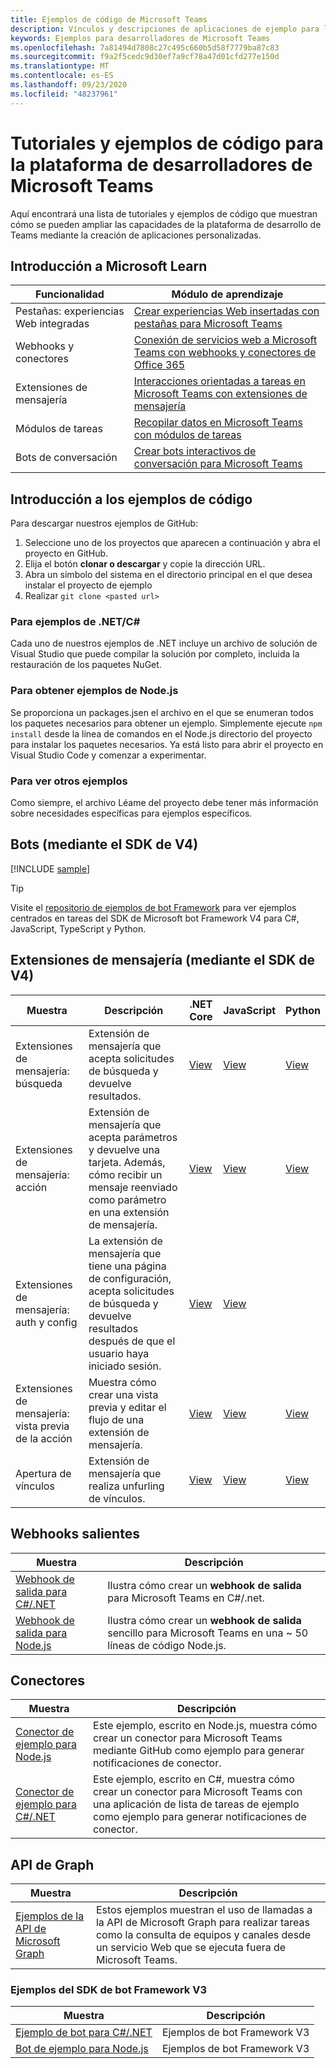 ```yaml
---
title: Ejemplos de código de Microsoft Teams
description: Vínculos y descripciones de aplicaciones de ejemplo para la plataforma de desarrolladores de Microsoft Teams
keywords: Ejemplos para desarrolladores de Microsoft Teams
ms.openlocfilehash: 7a81494d7808c27c495c660b5d58f7779ba87c83
ms.sourcegitcommit: f9a2f5cedc9d30ef7a9cf78a47d01cfd277e150d
ms.translationtype: MT
ms.contentlocale: es-ES
ms.lasthandoff: 09/23/2020
ms.locfileid: "48237961"
---
```

# <a name="tutorials-and-code-samples-for-the-microsoft-teams-developer-platform"></a>Tutoriales y ejemplos de código para la plataforma de desarrolladores de Microsoft Teams

Aquí encontrará una lista de tutoriales y ejemplos de código que muestran cómo se pueden ampliar las capacidades de la plataforma de desarrollo de Teams mediante la creación de aplicaciones personalizadas.

## <a name="getting-started-with-microsoft-learn"></a>Introducción a Microsoft Learn

| Funcionalidad| Módulo de aprendizaje|
|--------|-------------|
| Pestañas: experiencias Web integradas  |  [Crear experiencias Web insertadas con pestañas para Microsoft Teams](https://docs.microsoft.com/learn/modules/embedded-web-experiences/) |
| Webhooks y conectores  |  [Conexión de servicios web a Microsoft Teams con webhooks y conectores de Office 365](https://docs.microsoft.com/learn/modules/msteams-webhooks-connectors/) |
|Extensiones de mensajería  | [Interacciones orientadas a tareas en Microsoft Teams con extensiones de mensajería](https://docs.microsoft.com/learn/modules/msteams-messaging-extensions/)  |
| Módulos de tareas |  [Recopilar datos en Microsoft Teams con módulos de tareas](https://docs.microsoft.com/learn/modules/msteams-task-modules/) |
| Bots de conversación  | [Crear bots interactivos de conversación para Microsoft Teams](https://docs.microsoft.com/learn/modules/msteams-conversation-bots/)  |

## <a name="getting-started-with-code-samples"></a>Introducción a los ejemplos de código

Para descargar nuestros ejemplos de GitHub:

1. Seleccione uno de los proyectos que aparecen a continuación y abra el proyecto en GitHub.
2. Elija el botón **clonar o descargar** y copie la dirección URL.
3. Abra un símbolo del sistema en el directorio principal en el que desea instalar el proyecto de ejemplo
4. Realizar `git clone <pasted url>`

### <a name="for-netc-samples"></a>Para ejemplos de .NET/C#

Cada uno de nuestros ejemplos de .NET incluye un archivo de solución de Visual Studio que puede compilar la solución por completo, incluida la restauración de los paquetes NuGet.

### <a name="for-nodejs-samples"></a>Para obtener ejemplos de Node.js

Se proporciona un packages.jsen el archivo en el que se enumeran todos los paquetes necesarios para obtener un ejemplo. Simplemente ejecute `npm install` desde la línea de comandos en el Node.js directorio del proyecto para instalar los paquetes necesarios. Ya está listo para abrir el proyecto en Visual Studio Code y comenzar a experimentar.

### <a name="for-other-samples"></a>Para ver otros ejemplos

Como siempre, el archivo Léame del proyecto debe tener más información sobre necesidades específicas para ejemplos específicos.

## <a name="bots-using-the-v4-sdk"></a>Bots (mediante el SDK de V4)

[!INCLUDE [sample](~/includes/bots/teams-bot-samples.md)]

>[!TIP]
>Visite el [repositorio de ejemplos de bot Framework](https://github.com/Microsoft/BotBuilder-Samples) para ver ejemplos centrados en tareas del SDK de Microsoft bot Framework V4 para C#, JavaScript, TypeScript y Python.

## <a name="messaging-extensions-using-the-v4-sdk"></a>Extensiones de mensajería (mediante el SDK de V4)

| Muestra | Descripción | .NET Core | JavaScript | Python|
|--------|------------- |---|---|----|
| Extensiones de mensajería: búsqueda | Extensión de mensajería que acepta solicitudes de búsqueda y devuelve resultados. | [View](https://github.com/microsoft/BotBuilder-Samples/tree/main/samples/csharp_dotnetcore/50.teams-messaging-extensions-search) | [View](https://github.com/microsoft/BotBuilder-Samples/tree/main/samples/javascript_nodejs/50.teams-messaging-extensions-search) | [View](https://github.com/microsoft/BotBuilder-Samples/tree/main/samples/python/50.teams-messaging-extension-search) |
| Extensiones de mensajería: acción | Extensión de mensajería que acepta parámetros y devuelve una tarjeta. Además, cómo recibir un mensaje reenviado como parámetro en una extensión de mensajería. | [View](https://github.com/microsoft/BotBuilder-Samples/tree/main/samples/csharp_dotnetcore/51.teams-messaging-extensions-action) | [View](https://github.com/microsoft/BotBuilder-Samples/tree/main/samples/javascript_nodejs/51.teams-messaging-extensions-action) | [View](https://github.com/microsoft/BotBuilder-Samples/tree/main/samples/python/51.teams-messaging-extensions-action) |
| Extensiones de mensajería: auth y config | La extensión de mensajería que tiene una página de configuración, acepta solicitudes de búsqueda y devuelve resultados después de que el usuario haya iniciado sesión. | [View](https://github.com/microsoft/BotBuilder-Samples/tree/main/samples/csharp_dotnetcore/52.teams-messaging-extensions-search-auth-config) | [View](https://github.com/microsoft/BotBuilder-Samples/tree/main/samples/javascript_nodejs/52.teams-messaging-extensions-search-auth-config) |
| Extensiones de mensajería: vista previa de la acción | Muestra cómo crear una vista previa y editar el flujo de una extensión de mensajería. | [View](https://github.com/microsoft/BotBuilder-Samples/tree/main/samples/csharp_dotnetcore/53.teams-messaging-extensions-action-preview) | [View](https://github.com/microsoft/BotBuilder-Samples/tree/main/samples/javascript_nodejs/53.teams-messaging-extensions-action-preview) | [View](https://github.com/microsoft/BotBuilder-Samples/tree/main/samples/python/53.teams-messaging-extensions-action-preview) |
| Apertura de vínculos | Extensión de mensajería que realiza unfurling de vínculos. | [View](https://github.com/microsoft/BotBuilder-Samples/tree/main/samples/csharp_dotnetcore/55.teams-link-unfurling) | [View](https://github.com/microsoft/BotBuilder-Samples/tree/main/samples/javascript_nodejs/55.teams-link-unfurling) | [View](https://github.com/microsoft/BotBuilder-Samples/tree/main/samples/python/55.teams-link-unfurling) |


## <a name="outgoing-webhooks"></a>Webhooks salientes

| Muestra | Descripción
|--------|-------------
| [Webhook de salida para C#/.NET](https://github.com/OfficeDev/microsoft-teams-sample-outgoing-webhook) | Ilustra cómo crear un **webhook de salida** para Microsoft Teams en C#/.net.
| [Webhook de salida para Node.js](https://github.com/OfficeDev/msteams-samples-outgoing-webhook-nodejs) | Ilustra cómo crear un **webhook de salida** sencillo para Microsoft Teams en una ~ 50 líneas de código Node.js.

## <a name="connectors"></a>Conectores

| Muestra | Descripción
|--------|-------------
| [Conector de ejemplo para Node.js](https://github.com/OfficeDev/microsoft-teams-sample-connector-nodejs) | Este ejemplo, escrito en Node.js, muestra cómo crear un conector para Microsoft Teams mediante GitHub como ejemplo para generar notificaciones de conector.
| [Conector de ejemplo para C#/.NET](https://github.com/OfficeDev/microsoft-teams-sample-connector-csharp) | Este ejemplo, escrito en C#, muestra cómo crear un conector para Microsoft Teams con una aplicación de lista de tareas de ejemplo como ejemplo para generar notificaciones de conector.

## <a name="graph-api"></a>API de Graph

| Muestra | Descripción
|--------|-------------
| [Ejemplos de la API de Microsoft Graph](https://github.com/OfficeDev/microsoft-teams-sample-graph) | Estos ejemplos muestran el uso de llamadas a la API de Microsoft Graph para realizar tareas como la consulta de equipos y canales desde un servicio Web que se ejecuta fuera de Microsoft Teams.

### <a name="bot-framework-sdk-v3-samples"></a>Ejemplos del SDK de bot Framework V3

| Muestra | Descripción |
|--------|------------- |
| [Ejemplo de bot para C#/.NET](https://github.com/OfficeDev/BotBuilder-MicrosoftTeams/tree/master/CSharp/Samples/Microsoft.Bot.Connector.Teams.SampleBot) | Ejemplos de bot Framework V3|
| [Bot de ejemplo para Node.js](https://github.com/OfficeDev/BotBuilder-MicrosoftTeams/tree/master/Node/samples) | Ejemplos de bot Framework V3 |
